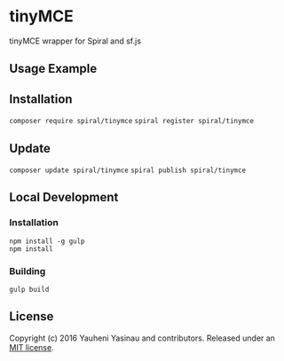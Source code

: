 # tinyMCE
tinyMCE wrapper for Spiral and sf.js

## Usage Example

## Installation

`composer require spiral/tinymce`
`spiral register spiral/tinymce`

## Update
`composer update spiral/tinymce`
`spiral publish spiral/tinymce`

## Local Development

### Installation

    npm install -g gulp
    npm install

### Building

    gulp build


## License

Copyright (c) 2016 Yauheni Yasinau and contributors. Released under an [MIT license](https://github.com/spiral-modules/tinymce/blob/master/LICENSE).
